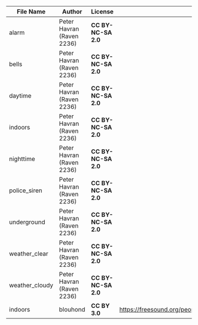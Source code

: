 | File Name        | Author   | License   | Link                            |
|------------------|----------|-----------|---------------------------------|
| alarm | Peter Havran (Raven 2236) | **CC BY-NC-SA 2.0** | |
| bells | Peter Havran (Raven 2236) | **CC BY-NC-SA 2.0** | |
| daytime | Peter Havran (Raven 2236) | **CC BY-NC-SA 2.0** | |
| indoors | Peter Havran (Raven 2236) | **CC BY-NC-SA 2.0** | |
| nighttime | Peter Havran (Raven 2236) | **CC BY-NC-SA 2.0** | |
| police_siren | Peter Havran (Raven 2236) | **CC BY-NC-SA 2.0** | |
| underground | Peter Havran (Raven 2236) | **CC BY-NC-SA 2.0** | |
| weather_clear | Peter Havran (Raven 2236) | **CC BY-NC-SA 2.0** | |
| weather_cloudy | Peter Havran (Raven 2236) | **CC BY-NC-SA 2.0** | |
| indoors | blouhond | **CC BY 3.0** | https://freesound.org/people/blouhond/sounds/163604/ |
